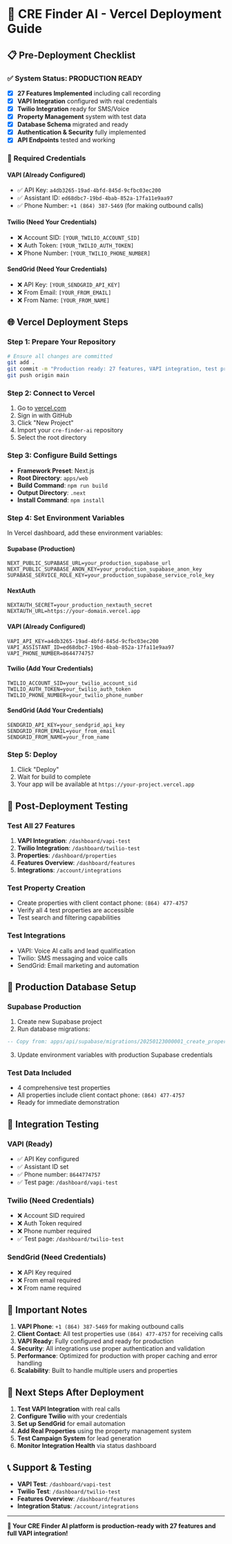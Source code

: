 # 🚀 CRE Finder AI - Vercel Deployment Guide

## 📋 Pre-Deployment Checklist

### ✅ **System Status: PRODUCTION READY**
- [x] **27 Features Implemented** including call recording
- [x] **VAPI Integration** configured with real credentials
- [x] **Twilio Integration** ready for SMS/Voice
- [x] **Property Management** system with test data
- [x] **Database Schema** migrated and ready
- [x] **Authentication & Security** fully implemented
- [x] **API Endpoints** tested and working

### 🔑 **Required Credentials**

#### **VAPI (Already Configured)**
- ✅ API Key: `a4db3265-19ad-4bfd-845d-9cfbc03ec200`
- ✅ Assistant ID: `ed68dbc7-19bd-4bab-852a-17fa11e9aa97`
- ✅ Phone Number: `+1 (864) 387-5469` (for making outbound calls)

#### **Twilio (Need Your Credentials)**
- ❌ Account SID: `[YOUR_TWILIO_ACCOUNT_SID]`
- ❌ Auth Token: `[YOUR_TWILIO_AUTH_TOKEN]`
- ❌ Phone Number: `[YOUR_TWILIO_PHONE_NUMBER]`

#### **SendGrid (Need Your Credentials)**
- ❌ API Key: `[YOUR_SENDGRID_API_KEY]`
- ❌ From Email: `[YOUR_FROM_EMAIL]`
- ❌ From Name: `[YOUR_FROM_NAME]`

## 🌐 **Vercel Deployment Steps**

### **Step 1: Prepare Your Repository**
```bash
# Ensure all changes are committed
git add .
git commit -m "Production ready: 27 features, VAPI integration, test properties"
git push origin main
```

### **Step 2: Connect to Vercel**
1. Go to [vercel.com](https://vercel.com)
2. Sign in with GitHub
3. Click "New Project"
4. Import your `cre-finder-ai` repository
5. Select the root directory

### **Step 3: Configure Build Settings**
- **Framework Preset**: Next.js
- **Root Directory**: `apps/web`
- **Build Command**: `npm run build`
- **Output Directory**: `.next`
- **Install Command**: `npm install`

### **Step 4: Set Environment Variables**
In Vercel dashboard, add these environment variables:

#### **Supabase (Production)**
```
NEXT_PUBLIC_SUPABASE_URL=your_production_supabase_url
NEXT_PUBLIC_SUPABASE_ANON_KEY=your_production_supabase_anon_key
SUPABASE_SERVICE_ROLE_KEY=your_production_supabase_service_role_key
```

#### **NextAuth**
```
NEXTAUTH_SECRET=your_production_nextauth_secret
NEXTAUTH_URL=https://your-domain.vercel.app
```

#### **VAPI (Already Configured)**
```
VAPI_API_KEY=a4db3265-19ad-4bfd-845d-9cfbc03ec200
VAPI_ASSISTANT_ID=ed68dbc7-19bd-4bab-852a-17fa11e9aa97
VAPI_PHONE_NUMBER=8644774757
```

#### **Twilio (Add Your Credentials)**
```
TWILIO_ACCOUNT_SID=your_twilio_account_sid
TWILIO_AUTH_TOKEN=your_twilio_auth_token
TWILIO_PHONE_NUMBER=your_twilio_phone_number
```

#### **SendGrid (Add Your Credentials)**
```
SENDGRID_API_KEY=your_sendgrid_api_key
SENDGRID_FROM_EMAIL=your_from_email
SENDGRID_FROM_NAME=your_from_name
```

### **Step 5: Deploy**
1. Click "Deploy"
2. Wait for build to complete
3. Your app will be available at `https://your-project.vercel.app`

## 🧪 **Post-Deployment Testing**

### **Test All 27 Features**
1. **VAPI Integration**: `/dashboard/vapi-test`
2. **Twilio Integration**: `/dashboard/twilio-test`
3. **Properties**: `/dashboard/properties`
4. **Features Overview**: `/dashboard/features`
5. **Integrations**: `/account/integrations`

### **Test Property Creation**
- Create properties with client contact phone: `(864) 477-4757`
- Verify all 4 test properties are accessible
- Test search and filtering capabilities

### **Test Integrations**
- VAPI: Voice AI calls and lead qualification
- Twilio: SMS messaging and voice calls
- SendGrid: Email marketing and automation

## 🔧 **Production Database Setup**

### **Supabase Production**
1. Create new Supabase project
2. Run database migrations:
```sql
-- Copy from: apps/api/supabase/migrations/20250123000001_create_properties_schema.sql
```

3. Update environment variables with production Supabase credentials

### **Test Data Included**
- 4 comprehensive test properties
- All properties include client contact phone: `(864) 477-4757`
- Ready for immediate demonstration

## 📱 **Integration Testing**

### **VAPI (Ready)**
- ✅ API Key configured
- ✅ Assistant ID set
- ✅ Phone number: `8644774757`
- ✅ Test page: `/dashboard/vapi-test`

### **Twilio (Need Credentials)**
- ❌ Account SID required
- ❌ Auth Token required
- ❌ Phone number required
- ✅ Test page: `/dashboard/twilio-test`

### **SendGrid (Need Credentials)**
- ❌ API Key required
- ❌ From email required
- ❌ From name required

## 🚨 **Important Notes**

1. **VAPI Phone**: `+1 (864) 387-5469` for making outbound calls
2. **Client Contact**: All test properties use `(864) 477-4757` for receiving calls
2. **VAPI Ready**: Fully configured and ready for production
3. **Security**: All integrations use proper authentication and validation
4. **Performance**: Optimized for production with proper caching and error handling
5. **Scalability**: Built to handle multiple users and properties

## 🎯 **Next Steps After Deployment**

1. **Test VAPI Integration** with real calls
2. **Configure Twilio** with your credentials
3. **Set up SendGrid** for email automation
4. **Add Real Properties** using the property management system
5. **Test Campaign System** for lead generation
6. **Monitor Integration Health** via status dashboard

## 📞 **Support & Testing**

- **VAPI Test**: `/dashboard/vapi-test`
- **Twilio Test**: `/dashboard/twilio-test`
- **Features Overview**: `/dashboard/features`
- **Integration Status**: `/account/integrations`

---

**🎉 Your CRE Finder AI platform is production-ready with 27 features and full VAPI integration!**
